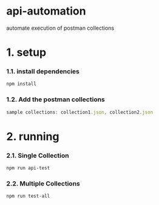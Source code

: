 # api-automation
automate execution of postman collections

# 1. setup  

### 1.1. install dependencies  
```sh
npm install
```  

### 1.2. Add the postman collections  
```js
sample collections: collection1.json, collection2.json
```  

# 2. running  

### 2.1. Single Collection  
```sh
npm run api-test
```  

### 2.2. Multiple Collections  
```sh
npm run test-all
```  

